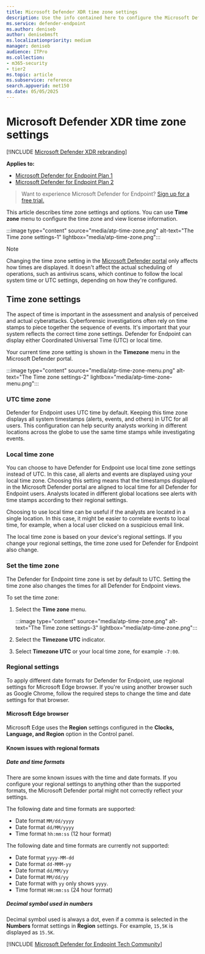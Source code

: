 ```yaml
---
title: Microsoft Defender XDR time zone settings
description: Use the info contained here to configure the Microsoft Defender XDR time zone settings and view license information.
ms.service: defender-endpoint
ms.author: deniseb
author: denisebmsft
ms.localizationpriority: medium
manager: deniseb
audience: ITPro
ms.collection: 
- m365-security
- tier2
ms.topic: article
ms.subservice: reference
search.appverid: met150
ms.date: 05/05/2025
---
```


# Microsoft Defender XDR time zone settings

[!INCLUDE [Microsoft Defender XDR rebranding](../includes/microsoft-defender.md)]

**Applies to:**
- [Microsoft Defender for Endpoint Plan 1](microsoft-defender-endpoint.md)
- [Microsoft Defender for Endpoint Plan 2](microsoft-defender-endpoint.md)


> Want to experience Microsoft Defender for Endpoint? [Sign up for a free trial.](https://go.microsoft.com/fwlink/p/?linkid=2225630)

This article describes time zone settings and options. You can use **Time zone** menu to configure the time zone and view license information.

:::image type="content" source="media/atp-time-zone.png" alt-text="The Time zone settings-1" lightbox="media/atp-time-zone.png":::

> [!NOTE]
> Changing the time zone setting in the [Microsoft Defender portal](https://security.microsoft.com) only affects how times are displayed. It doesn't affect the actual scheduling of operations, such as antivirus scans, which continue to follow the local system time or UTC settings, depending on how they're configured.

## Time zone settings

The aspect of time is important in the assessment and analysis of perceived and actual cyberattacks. Cyberforensic investigations often rely on time stamps to piece together the sequence of events. It's important that your system reflects the correct time zone settings. Defender for Endpoint can display either Coordinated Universal Time (UTC) or local time.

Your current time zone setting is shown in the **Timezone** menu in the Microsoft Defender portal.

:::image type="content" source="media/atp-time-zone-menu.png" alt-text="The Time zone settings-2" lightbox="media/atp-time-zone-menu.png":::

### UTC time zone

Defender for Endpoint uses UTC time by default. Keeping this time zone displays all system timestamps (alerts, events, and others) in UTC for all users. This configuration can help security analysts working in different locations across the globe to use the same time stamps while investigating events.

### Local time zone

You can choose to have Defender for Endpoint use local time zone settings instead of UTC. In this case, all alerts and events are displayed using your local time zone. Choosing this setting means that the timestamps displayed in the Microsoft Defender portal are aligned to local time for all Defender for Endpoint users. Analysts located in different global locations see alerts with time stamps according to their regional settings.

Choosing to use local time can be useful if the analysts are located in a single location. In this case, it might be easier to correlate events to local time, for example, when a local user clicked on a suspicious email link.

The local time zone is based on your device's regional settings. If you change your regional settings, the time zone used for Defender for Endpoint also change. 

### Set the time zone

The Defender for Endpoint time zone is set by default to UTC. Setting the time zone also changes the times for all Defender for Endpoint views.

To set the time zone:

1. Select the **Time zone** menu.

   :::image type="content" source="media/atp-time-zone.png" alt-text="The Time zone settings-3" lightbox="media/atp-time-zone.png":::

2. Select the **Timezone UTC** indicator.

3. Select **Timezone UTC** or your local time zone, for example `-7:00`.

### Regional settings

To apply different date formats for Defender for Endpoint, use regional settings for Microsoft Edge browser. If you're using another browser such as Google Chrome, follow the required steps to change the time and date settings for that browser. 

#### Microsoft Edge browser

Microsoft Edge uses the **Region** settings configured in the **Clocks, Language, and Region** option in the Control panel. 

#### Known issues with regional formats

##### Date and time formats

There are some known issues with the time and date formats. If you configure your regional settings to anything other than the supported formats, the Microsoft Defender portal might not correctly reflect your settings.

The following date and time formats are supported:

- Date format `MM/dd/yyyy`
- Date format `dd/MM/yyyy`
- Time format `hh:mm:ss` (12 hour format)

The following date and time formats are currently not supported:

- Date format `yyyy-MM-dd`
- Date format `dd-MMM-yy`
- Date format `dd/MM/yy`
- Date format `MM/dd/yy`
- Date format with `yy` only shows `yyyy`.
- Time format `HH:mm:ss` (24 hour format)

##### Decimal symbol used in numbers

Decimal symbol used is always a dot, even if a comma is selected in  the **Numbers** format settings in **Region** settings. For example, `15,5K` is displayed as `15.5K`.

[!INCLUDE [Microsoft Defender for Endpoint Tech Community](../includes/defender-mde-techcommunity.md)]
